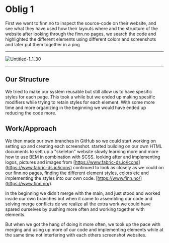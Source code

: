 # Oblig 1
First we went to finn.no to inspect the source-code on their website, and see what they have used how their layouts where and the structure of the website after looking through the finn.no pages, we search the code and highlighted the different elements using different colors and screenshots and later put them together in a png
___
![Untitled-1_1_30](https://hackmd.io/_uploads/HJyvu_9RT.png)
___

## Our Structure
We tried to make our system reusable but still allow us to have spesific styles for each page. This took a while but we ended up making spesific modifiers while trying to retain styles for each element. With some more time and more organizing in the beginning we would have ended up reducing the code more. 

## Work/Approach
We then made our own branches in GitHub so we could start working on setting up and creating each screenshot. started building on our own HTML documents to sett up a "skeleton" website slowly learning more and more how to use BEM in combination with SCSS. looking after and implementing logos, pictures and images from [https://www.fabric-ds.io/icons](https://www.fabric-ds.io/icons) continued to look as closely as we could on our finn.no pages, finding the different element styles, colors etc
and implementing the styles into our own code. [https://www.finn.no/](https://www.finn.no/). 

In the beginning we didn't merge with the main, and just stood and worked inside our own branches but when it came to assembling our code and solving merge conflicts de we realize all the extra work we could have spared ourselves by pushing more often and working together with elements. 

But when we got the hang of doing it more often, we took up the pace with merging and using up more of our code and implementing elements while at the same time not interfering with each others screenshot websites.




